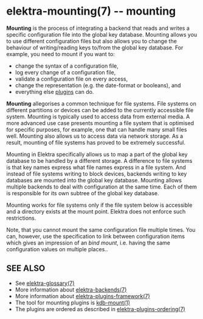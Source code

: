 elektra-mounting(7) -- mounting
===============================

**Mounting** is the process of integrating a backend that reads and writes
a specific configuration file into the global key database.
Mounting allows you to use different configuration files but also
allows you to change the behaviour of writing/reading keys
to/from the global key database. For example, you need to mount if you want to:

- change the syntax of a configuration file,
- log every change of a configuration file,
- validate a configuration file on every access,
- change the representation (e.g. the date-format or booleans), and
- everything else [plugins](/src/plugins/README.md) can do.

**Mounting** allegorises a common technique for file systems.
File systems on different partitions or devices can be added to the
currently accessible file system.  Mounting is typically used to access
data from external media.  A more advanced use case presents mounting
a file system that is optimised for specific purposes, for example,
one that can handle many small files well.  Mounting also allows us to
access data via network storage.  As a result, mounting of file systems
has proved to be extremely successful.

Mounting in Elektra specifically allows us to map a part of the global
key database to be handled by a different storage.  A difference to
file systems is that key names express what file names express in a file
system.  And instead of file systems writing to block devices, backends
writing to key databases are mounted into the global key database.
Mounting allows multiple backends to deal with configuration at the
same time. Each of them is responsible for its own subtree of the global
key database.

Mounting works for file systems only if the file system below is
accessible and a directory exists at the mount point.  Elektra does not
enforce such restrictions.

Note, that you cannot mount the same configuration file multiple times.
You can, however, use the specification to link between configuration
items which gives an impression of an *bind mount*, i.e. having the
same configuration values on multiple places..

## SEE ALSO

- See [elektra-glossary(7)](elektra-glossary.md)
- More information about [elektra-backends(7)](elektra-backends.md)
- More information about [elektra-plugins-framework(7)](elektra-plugins-framework.md)
- The tool for mounting plugins is [kdb-mount(1)](kdb-mount.md)
- The plugins are ordered as described in [elektra-plugins-ordering(7)](elektra-plugins-ordering.md)
